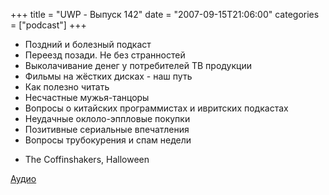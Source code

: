 +++
title = "UWP - Выпуск 142"
date = "2007-09-15T21:06:00"
categories = ["podcast"]
+++


- Поздний и болезный подкаст
- Переезд позади. Не без странностей
- Выколачивание денег у потребителей ТВ продукции
- Фильмы на жёстких дисках - наш путь
- Как полезно читать
- Несчастные мужья-танцоры
- Вопросы о китайских программистах и ивритских подкастах
- Неудачные оклоло-эппловые покупки
- Позитивные сериальные впечатления
- Вопросы трубокурения и спам недели


* Тhe Coffinshakers, Halloween

[Аудио](https://podcast.umputun.com/media/ump_podcast142.mp3)
<audio src="https://podcast.umputun.com/media/ump_podcast142.mp3" preload="none">
